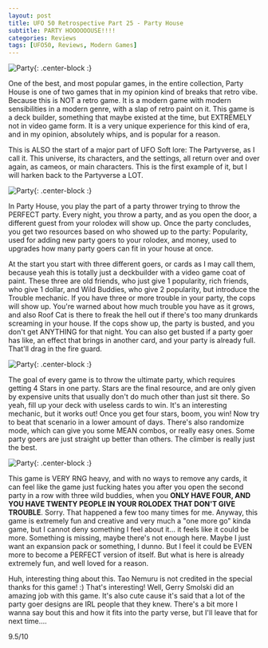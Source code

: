 ```yaml
---
layout: post
title: UFO 50 Retrospective Part 25 - Party House
subtitle: PARTY HOOOOOOUSE!!!!
categories: Reviews
tags: [UFO50, Reviews, Modern Games]
---
```


![Party](https://imgur.com/RsGV6rJ.png){: .center-block :}

One of the best, and most popular games, in the entire collection, Party House is one of two games that in my opinion kind of breaks that retro vibe. Because this is NOT a retro game. It is a modern game with modern sensibilities in a modern genre, with a slap of retro paint on it. This game is a deck builder, something that maybe existed at the time, but EXTREMELY not in video game form. It is a very unique experience for this kind of era, and in my opinion, absolutely whips, and is popular for a reason.

This is ALSO the start of a major part of UFO Soft lore: The Partyverse, as I call it. This universe, its characters, and the settings, all return over and over again, as cameos, or main characters. This is the first example of it, but I will harken back to the Partyverse a LOT.

![Party](https://imgur.com/YRdPYXl.png){: .center-block :}

In Party House, you play the part of a party thrower trying to throw the PERFECT party. Every night, you throw a party, and as you open the door, a different guest from your rolodex will show up. Once the party concludes, you get two resources based on who showed up to the party: Popularity, used for adding new party goers to your rolodex, and money, used to upgrades how many party goers can fit in your house at once.

At the start you start with three different goers, or cards as I may call them, because yeah this is totally just a deckbuilder with a video game coat of paint. These three are old friends, who just give 1 popularity, rich friends, who give 1 dollar, and Wild Buddies, who give 2 popularity, but introduce the Trouble mechanic. If you have three or more trouble in your party, the cops will show up. You're warned about how much trouble you have as it grows, and also Roof Cat is there to freak the hell out if there's too many drunkards screaming in your house. If the cops show up, the party is busted, and you don't get ANYTHING for that night. You can also get busted if a party goer has like, an effect that brings in another card, and your party is already full. That'll drag in the fire guard.

![Party](https://imgur.com/JAZ4qjc.png){: .center-block :}

The goal of every game is to throw the ultimate party, which requires getting 4 Stars in one party. Stars are the final resource, and are only given by expensive units that usually don't do much other than just sit there. So yeah, fill up your deck with useless cards to win. It's an interesting mechanic, but it works out! Once you get four stars, boom, you win! Now try to beat that scenario in a lower amount of days. There's also randomize mode, which can give you some MEAN combos, or really easy ones. Some party goers are just straight up better than others. The climber is really just the best.

![Party](https://imgur.com/YQAKat0.png){: .center-block :}

This game is VERY RNG heavy, and with no ways to remove any cards, it can feel like the game just fucking hates you after you open the second party in a row with three wild buddies, when you **ONLY HAVE FOUR, AND YOU HAVE TWENTY PEOPLE IN YOUR ROLODEX THAT DON'T GIVE TROUBLE**. Sorry. That happened a few too many times for me. Anyway, this game is extremely fun and creative and very much a "one more go" kinda game, but I cannot deny something I feel about it... it feels like it could be more. Something is missing, maybe there's not enough here. Maybe I just want an expansion pack or something, I dunno. But I feel it could be EVEN more to become a PERFECT version of itself. But what is here is already extremely fun, and well loved for a reason.

Huh, interesting thing about this. Tao Nemuru is not credited in the special thanks for this game! :) That's interesting! Well, Gerry Smolski did an amazing job with this game. It's also cute cause it's said that a lot of the party goer designs are IRL people that they knew. There's a bit more I wanna say bout this and how it fits into the party verse, but I'll leave that for next time....

9.5/10